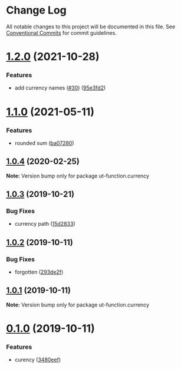 # Change Log

All notable changes to this project will be documented in this file.
See [Conventional Commits](https://conventionalcommits.org) for commit guidelines.

# [1.2.0](https://github.com/softwaregroup-bg/ut-function/compare/ut-function.common-joi@1.6.1...ut-function.currency@1.2.0) (2021-10-28)


### Features

* add currency names ([#30](https://github.com/softwaregroup-bg/ut-function/issues/30)) ([95e3fd2](https://github.com/softwaregroup-bg/ut-function/commit/95e3fd2d6077bbaff3c00b11fbd4648514907b75))





# [1.1.0](https://github.com/softwaregroup-bg/ut-function/compare/ut-function.dispatch@1.3.0...ut-function.currency@1.1.0) (2021-05-11)


### Features

* rounded sum ([ba07280](https://github.com/softwaregroup-bg/ut-function/commit/ba07280ed9c664838a3bd2252d3acd20e5f4a751))





## [1.0.4](https://github.com/softwaregroup-bg/ut-function/compare/ut-function.merge@1.5.4...ut-function.currency@1.0.4) (2020-02-25)

**Note:** Version bump only for package ut-function.currency





## [1.0.3](https://github.com/softwaregroup-bg/ut-function/compare/ut-function.currency@1.0.2...ut-function.currency@1.0.3) (2019-10-21)


### Bug Fixes

* currency path ([15d2833](https://github.com/softwaregroup-bg/ut-function/commit/15d2833))





## [1.0.2](https://github.com/softwaregroup-bg/ut-function/compare/ut-function.currency@1.0.1...ut-function.currency@1.0.2) (2019-10-11)


### Bug Fixes

* forgotten ([293de2f](https://github.com/softwaregroup-bg/ut-function/commit/293de2f))





## [1.0.1](https://github.com/softwaregroup-bg/ut-function/compare/ut-function.currency@0.1.0...ut-function.currency@1.0.1) (2019-10-11)

**Note:** Version bump only for package ut-function.currency





# [0.1.0](https://github.com/softwaregroup-bg/ut-function/compare/ut-function.timezone@1.1.0...ut-function.currency@0.1.0) (2019-10-11)


### Features

* curency ([3480eef](https://github.com/softwaregroup-bg/ut-function/commit/3480eef))
